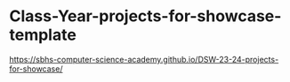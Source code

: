 # Class-Year-projects-for-showcase-template
https://sbhs-computer-science-academy.github.io/DSW-23-24-projects-for-showcase/
